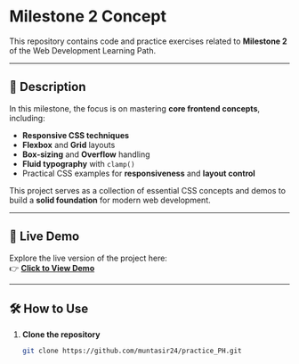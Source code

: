 # Milestone 2 Concept

This repository contains code and practice exercises related to **Milestone 2** of the Web Development Learning Path.

---

## 📖 Description

In this milestone, the focus is on mastering **core frontend concepts**, including:

- **Responsive CSS techniques**
- **Flexbox** and **Grid** layouts
- **Box-sizing** and **Overflow** handling
- **Fluid typography** with `clamp()`
- Practical CSS examples for **responsiveness** and **layout control**

This project serves as a collection of essential CSS concepts and demos to build a **solid foundation** for modern web development.

---

## 🚀 Live Demo

Explore the live version of the project here:  
👉 [**Click to View Demo**](https://muntasir24.github.io/practice_PH/milestone-2-concept/)

---

## 🛠 How to Use

1. **Clone the repository**  
   ```bash
   git clone https://github.com/muntasir24/practice_PH.git

